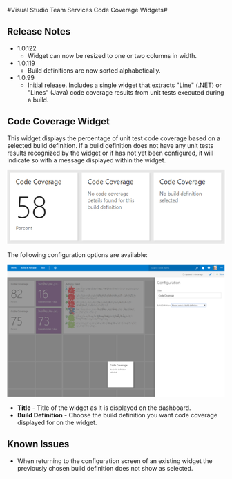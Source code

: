 #Visual Studio Team Services Code Coverage Widgets#

## Release Notes
* 1.0.122
    * Widget can now be resized to one or two columns in width.
* 1.0.119
    * Build definitions are now sorted alphabetically.
* 1.0.99
    * Initial release. Includes a single widget that extracts "Line" (.NET) or "Lines" (Java) code coverage results from unit tests executed during a build.

## Code Coverage Widget
This widget displays the percentage of unit test code coverage based on a selected build definition. If a build definition does not have any unit tests results recognized by the widget or if has not yet been configured, it will indicate so with a message displayed within the widget.

![](img/preview1.png)

The following configuration options are available:

![](img/screenshots/configuration.png)

* **Title** - Title of the widget as it is displayed on the dashboard.
* **Build Definition** - Choose the build definition you want code coverage displayed for on the widget.

## Known Issues
* When returning to the configuration screen of an existing widget the previously chosen build definition does not show as selected.